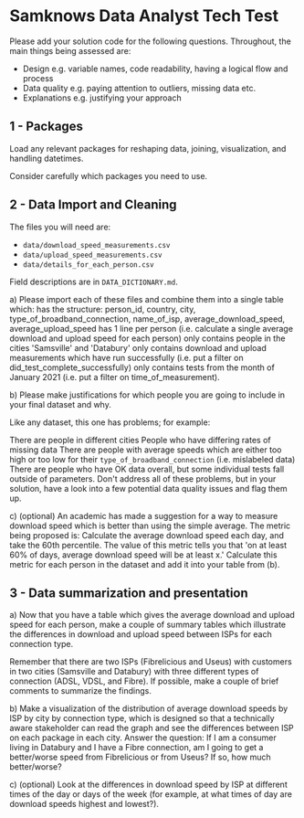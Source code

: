 # Samknows Data Analyst Tech Test

Please add your solution code for the following questions. Throughout, the main things being assessed are:
  * Design        e.g. variable names, code readability, having a logical flow and process
  * Data quality  e.g. paying attention to outliers, missing data etc.
  * Explanations  e.g. justifying your approach

## 1 - Packages
Load any relevant packages for reshaping data, joining, visualization, and handling datetimes.

Consider carefully which packages you need to use.

## 2 - Data Import and Cleaning
The files you will need are:

  * `data/download_speed_measurements.csv`
  * `data/upload_speed_measurements.csv`
  * `data/details_for_each_person.csv`
  
Field descriptions are in `DATA_DICTIONARY.md`.

a) Please import each of these files and combine them into a single table which:
    has the structure: person_id, country, city, type_of_broadband_connection, name_of_isp, average_download_speed, average_upload_speed
    has 1 line per person (i.e. calculate a single average download and upload speed for each person)
    only contains people in the cities 'Samsville' and 'Databury'
    only contains download and upload measurements which have run successfully (i.e. put a filter on did_test_complete_successfully)
    only contains tests from the month of January 2021 (i.e. put a filter on time_of_measurement).

b) Please make justifications for which people you are going to include in your final dataset and why.
  
Like any dataset, this one has problems; for example:

  There are people in different cities
  People who have differing rates of missing data
  There are people with average speeds which are either too high or too low for their `type_of_broadband_connection` (i.e. mislabeled data)
  There are people who have OK data overall, but some individual tests fall outside of parameters.
  Don't address all of these problems, but in your solution, have a look into a few potential data quality issues and flag them up.
  
c) (optional)
  An academic has made a suggestion for a way to measure download speed which is better than using the simple average. The metric
  being proposed is:
    Calculate the average download speed each day, and take the 60th percentile.
    The value of this metric tells you that 'on at least 60% of days, average download speed will be at least x.'
  Calculate this metric for each person in the dataset and add it into your table from (b).

## 3 - Data summarization and presentation
a) Now that you have a table which gives the average download and upload speed for each person, make a couple of summary tables
  which illustrate the differences in download and upload speed between ISPs for each connection type.

  Remember that there are two ISPs (Fibrelicious and Useus) with customers in two cities (Samsville and Databury) with three
  different types of connection (ADSL, VDSL, and Fibre).
  If possible, make a couple of brief comments to summarize the findings.

b) Make a visualization of the distribution of average download speeds by ISP by city by connection type, which is designed so
  that a technically aware stakeholder can read the graph and see the differences between ISP on each package in each city.
  Answer the question: If I am a consumer living in Databury and I have a Fibre connection, am I going to
  get a better/worse speed from Fibrelicious or from Useus? If so, how much better/worse?

c) (optional)
  Look at the differences in download speed by ISP at different times of the day or days of the week (for example, at what times
  of day are download speeds highest and lowest?).
